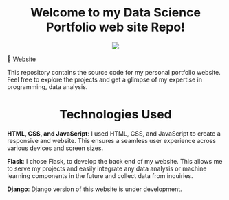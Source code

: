 <h1 align="center">Welcome to my Data Science Portfolio web site Repo!</h1>

<p align="center">
  <a href="https://skillicons.dev">
    <img src="https://skillicons.dev/icons?i=html,css,javascript,python,flask" />
  </a>
</p>
 
🔗 [Website](https://andriig.pythonanywhere.com/index.html)

This repository contains the source code for my personal portfolio website. Feel free to explore the projects and get a glimpse of my expertise in programming, data analysis.

<h1 align="center">Technologies Used</h1>


**HTML, CSS, and JavaScript**: I used HTML, CSS, and JavaScript to create a responsive and website. This ensures a seamless user experience across various devices and screen sizes.

**Flask**: I chose Flask, to develop the back end of my website. This allows me to serve my projects and easily integrate any data analysis or machine learning components in the future and collect data from inquiries.

**Django**: Django version of this website is under development.

